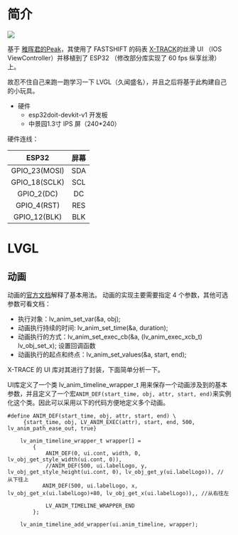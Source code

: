 # 简介
![](https://www.dingmos.com/usr/uploads/2021/10/3628734278.png)

基于 [稚晖君的Peak](https://github.com/peng-zhihui/Peak)，其使用了 FASTSHIFT 的码表 [X-TRACK](https://github.com/FASTSHIFT/X-TRACK)的丝滑 UI （IOS ViewController）并移植到了 ESP32 （修改部分库实现了 60 fps 纵享丝滑）上。

故忍不住自己来跑一跑学习一下 LVGL（久闻盛名），并且之后将基于此构建自己的小玩具。


- 硬件
  - esp32doit-devkit-v1 开发板
  - 中景园1.3寸 IPS 屏（240*240）

硬件连线：

|ESP32|屏幕|
|:-:|:-:|
|GPIO_23(MOSI)|SDA|
|GPIO_18(SCLK)|SCL|
|GPIO_2(DC)|DC|
|GPIO_4(RST)|RES|
|GPIO_12(BLK)|BLK|

# LVGL

## 动画

动画的[官方文档](https://docs.lvgl.io/master/overview/animation.html?highlight=lv_anim#create-an-animation)解释了基本用法。
动画的实现主要需要指定 4 个参数，其他可选参数可看文档：
- 执行对象：lv_anim_set_var(&a, obj);
- 动画执行持续的时间: lv_anim_set_time(&a, duration);
- 动画执行的方式：lv_anim_set_exec_cb(&a, (lv_anim_exec_xcb_t) lv_obj_set_x); 设置回调函数
- 动画执行的起点和终点：lv_anim_set_values(&a, start, end);


X-TRACE 的 UI 库对其进行了封装，下面简单分析一下。

UI库定义了一个类 lv_anim_timeline_wrapper_t 用来保存一个动画涉及到的基本参数，并且定义了一个宏`ANIM_DEF(start_time, obj, attr, start, end)`来实例化这个类。因此可以采用以下的代码方便地定义多个动画。

```
#define ANIM_DEF(start_time, obj, attr, start, end) \
     {start_time, obj, LV_ANIM_EXEC(attr), start, end, 500, lv_anim_path_ease_out, true}

    lv_anim_timeline_wrapper_t wrapper[] =
        {
            ANIM_DEF(0, ui.cont, width, 0, lv_obj_get_style_width(ui.cont, 0)),
            //ANIM_DEF(500, ui.labelLogo, y, lv_obj_get_style_height(ui.cont, 0), lv_obj_get_y(ui.labelLogo)), // 从下往上
           ANIM_DEF(500, ui.labelLogo, x, lv_obj_get_x(ui.labelLogo)+80, lv_obj_get_x(ui.labelLogo)),, //从右往左
            
            LV_ANIM_TIMELINE_WRAPPER_END
        };

    lv_anim_timeline_add_wrapper(ui.anim_timeline, wrapper);
```